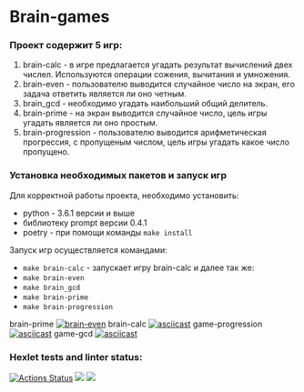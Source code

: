 # Brain-games
### Проект содержит 5 игр:
1. brain-calc - в игре предлагается угадать результат вычислений двех числел. Используются операции сожения, вычитания и умножения.
2. brain-even - пользователю выводится случайное число на экран, его задача ответить является ли оно четным.
3. brain_gcd - необходимо угадать наибольший общий делитель.
4. brain-prime - на экран выводится случайное число, цель игры угадать является ли оно простым.
5. brain-progression - пользователю выводится арифметическая прогрессия, с пропущеным числом, цель игры угадать какое число пропущено.

### Установка необходимых пакетов и запуск игр

 Для корректной работы проекта, необходимо установить:
- python - 3.6.1 версии и выше
- библиотеку prompt версии 0.4.1
- poetry - при помощи команды ```make install```

Запуск игр осуществляется командами:
- ```make brain-calc``` - запускает игру brain-calc и далее так же:
- ```make brain-even```
- ```make brain_gcd```
- ```make brain-prime```
- ```make brain-progression```

brain-prime
[![brain-even](https://asciinema.org/a/JomavCUlqvIH0MpTXxSXrSsWz.svg)](https://asciinema.org/a/JomavCUlqvIH0MpTXxSXrSsWz)
brain-calc
[![asciicast](https://asciinema.org/a/6oBmqL24NU3n19GasfjHOUIdu.svg)](https://asciinema.org/a/6oBmqL24NU3n19GasfjHOUIdu)
game-progression
[![asciicast](https://asciinema.org/a/h0I2dthtF8Qh5wPw8VrR6ZUa6.svg)](https://asciinema.org/a/h0I2dthtF8Qh5wPw8VrR6ZUa6)
game-gcd
[![asciicast](https://asciinema.org/a/zKxExmGTk6hmvaqmuu9tFJb2J.svg)](https://asciinema.org/a/zKxExmGTk6hmvaqmuu9tFJb2J)

### Hexlet tests and linter status:
[![Actions Status](https://github.com/pavel-teglev/python-project-49/workflows/hexlet-check/badge.svg)](https://github.com/pavel-teglev/python-project-49/actions)
<a href="https://codeclimate.com/github/pavel-teglev/python-project-49/maintainability"><img src="https://api.codeclimate.com/v1/badges/ed98c72993af0a4af8a0/maintainability" /></a>
<a href="https://codeclimate.com/github/pavel-teglev/python-project-49/test_coverage"><img src="https://api.codeclimate.com/v1/badges/ed98c72993af0a4af8a0/test_coverage" /></a>